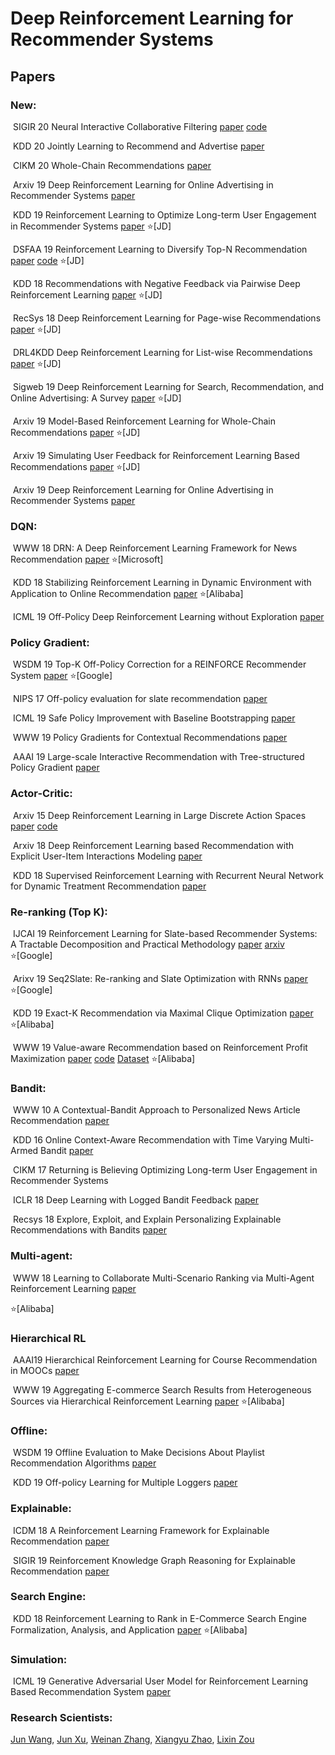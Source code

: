 # Deep Reinforcement Learning for Recommender Systems 
## Papers

### New: 

​    SIGIR 20 Neural Interactive Collaborative Filtering  [paper](https://arxiv.org/pdf/2007.02095.pdf)  [code](https://github.com/zoulixin93/NICF)

​	KDD 20  Jointly Learning to Recommend and Advertise [paper](https://arxiv.org/pdf/2003.00097.pdf)

​	CIKM 20 Whole-Chain Recommendations [paper](https://arxiv.org/pdf/1902.03987.pdf)

​	Arxiv 19 Deep Reinforcement Learning for Online Advertising in Recommender Systems [paper](https://arxiv.org/pdf/1909.03602.pdf)

​	KDD 19 Reinforcement Learning to Optimize Long-term User Engagement in Recommender Systems [paper](https://dl.acm.org/citation.cfm?id=3330668) :star:[JD]

​    DSFAA 19 Reinforcement Learning to Diversify Top-N Recommendation [paper](https://link.springer.com/chapter/10.1007/978-3-030-18579-4_7) [code]( https://github.com/zoulixin93/FMCTS) :star:[JD]

​    KDD 18 Recommendations with Negative Feedback via Pairwise Deep Reinforcement Learning [paper](https://dl.acm.org/citation.cfm?id=3219886)  :star:[JD]

​    RecSys 18 Deep Reinforcement Learning for Page-wise Recommendations [paper](https://dl.acm.org/citation.cfm?id=3240374)  :star:[JD]

​    DRL4KDD Deep Reinforcement Learning for List-wise Recommendations [paper](https://arxiv.org/abs/1801.00209)  :star:[JD]

​    Sigweb 19 Deep Reinforcement Learning for Search, Recommendation, and Online Advertising: A Survey [paper](https://dl.acm.org/citation.cfm?id=3320500)  :star:[JD]

​    Arxiv 19 Model-Based Reinforcement Learning for Whole-Chain Recommendations [paper](https://arxiv.org/abs/1902.03987) :star:[JD]

​    Arxiv 19 Simulating User Feedback for Reinforcement Learning Based Recommendations [paper](https://arxiv.org/abs/1906.11462) :star:[JD]

​	Arxiv 19 Deep Reinforcement Learning for Online Advertising in Recommender Systems [paper](https://arxiv.org/abs/1909.03602)



### DQN:

​    WWW 18 DRN: A Deep Reinforcement Learning Framework for News Recommendation [paper](https://dl.acm.org/citation.cfm?id=3185994) :star:[Microsoft]

​    KDD 18 Stabilizing Reinforcement Learning in Dynamic Environment with Application to Online Recommendation [paper](https://dl.acm.org/citation.cfm?id=3220122)  :star:[Alibaba]

​    ICML 19 Off-Policy Deep Reinforcement Learning without Exploration [paper](http://proceedings.mlr.press/v97/fujimoto19a/fujimoto19a.pdf)



### Policy Gradient:

​    WSDM 19 Top-K Off-Policy Correction for a REINFORCE Recommender System [paper](https://dl.acm.org/citation.cfm?id=3290999) :star:[Google]

​    NIPS 17 Off-policy evaluation for slate recommendation [paper](http://papers.nips.cc/paper/6954-off-policy-evaluation-for-slate-recommendation.pdf)

​    ICML 19 Safe Policy Improvement with Baseline Bootstrapping [paper](http://proceedings.mlr.press/v97/laroche19a/laroche19a.pdf)

​    WWW 19 Policy Gradients for Contextual Recommendations [paper](https://dl.acm.org/citation.cfm?id=3313616)

​    AAAI 19 Large-scale Interactive Recommendation with Tree-structured Policy Gradient [paper](https://wvvw.aaai.org/ojs/index.php/AAAI/article/view/4204)



### Actor-Critic:

​    Arxiv 15 Deep Reinforcement Learning in Large Discrete Action Spaces [paper](https://arxiv.org/abs/1512.07679) [code](https://github.com/jimkon/Deep-Reinforcement-Learning-in-Large-Discrete-Action-Spaces)

​    Arxiv 18 Deep Reinforcement Learning based Recommendation with Explicit User-Item Interactions Modeling [paper](https://arxiv.org/abs/1810.12027)

​    KDD 18 Supervised Reinforcement Learning with Recurrent Neural Network for Dynamic Treatment Recommendation [paper](https://dl.acm.org/citation.cfm?id=3219961)



### Re-ranking (Top K):

​	IJCAI 19 Reinforcement Learning for Slate-based Recommender Systems: A Tractable Decomposition and Practical Methodology [paper](https://www.cs.toronto.edu/~cebly/Papers/SlateQ_IJCAI_2019.pdf) [arxiv](https://arxiv.org/abs/1905.12767)  :star:[Google]

​	Arixv 19 Seq2Slate: Re-ranking and Slate Optimization with RNNs  [paper](https://arxiv.org/abs/1810.02019) :star:[Google]

​    KDD 19 Exact-K Recommendation via Maximal Clique Optimization [paper](https://dl.acm.org/citation.cfm?id=3292500.3330832) :star:[Alibaba]

​	WWW 19 Value-aware Recommendation based on Reinforcement Profit Maximization [paper](https://dl.acm.org/citation.cfm?id=3313404) [code](https://github.com/rec-agent/rec-rl ) [Dataset](https://drive.google.com/file/d/14OtIC8eiDkzoWCTtaUZHcb7eB-bUmtTT/view) :star:[Alibaba]



### Bandit:

​    WWW 10 A Contextual-Bandit Approach to Personalized News Article Recommendation [paper](https://dl.acm.org/citation.cfm?id=1772758)

​    KDD 16 Online Context-Aware Recommendation with Time Varying Multi-Armed Bandit [paper](https://dl.acm.org/citation.cfm?id=2939878)

​    CIKM 17 Returning is Believing Optimizing Long-term User Engagement in Recommender Systems

​    ICLR 18 Deep Learning with Logged Bandit Feedback [paper](https://dl.acm.org/citation.cfm?id=3133025)

​    Recsys 18 Explore, Exploit, and Explain Personalizing Explainable Recommendations with Bandits [paper](https://dl.acm.org/citation.cfm?id=3240354)



### Multi-agent:

​    WWW 18 Learning to Collaborate Multi-Scenario Ranking via Multi-Agent Reinforcement Learning [paper](https://dl.acm.org/citation.cfm?id=3186165) 

:star:[Alibaba]



### Hierarchical RL

​    AAAI19 Hierarchical Reinforcement Learning for Course Recommendation in MOOCs [paper](https://xiaojingzi.github.io/publications/AAAI19-zhang-et-al-HRL.pdf)

​    WWW 19 Aggregating E-commerce Search Results from Heterogeneous Sources via Hierarchical Reinforcement Learning [paper](https://dl.acm.org/citation.cfm?id=3313455) :star:[Alibaba]



### Offline:

​    WSDM 19 Offline Evaluation to Make Decisions About Playlist Recommendation Algorithms [paper](https://dl.acm.org/citation.cfm?id=3291027)

​     KDD 19 Off-policy Learning for Multiple Loggers [paper](https://dl.acm.org/citation.cfm?id=3330864)



### Explainable:

​    ICDM 18 A Reinforcement Learning Framework for Explainable Recommendation [paper](https://www.microsoft.com/en-us/research/uploads/prod/2018/08/main.pdf)

​    SIGIR 19 Reinforcement Knowledge Graph Reasoning for Explainable Recommendation [paper](https://dl.acm.org/citation.cfm?id=3331203)



### Search Engine:

​    KDD 18 Reinforcement Learning to Rank in E-Commerce Search Engine Formalization, Analysis, and Application [paper](https://dl.acm.org/citation.cfm?id=3219846) :star:[Alibaba]



### Simulation:

​    ICML 19 Generative Adversarial User Model for Reinforcement Learning Based Recommendation System [paper](http://proceedings.mlr.press/v97/chen19f.html)



### Research Scientists:

[Jun Wang](http://www0.cs.ucl.ac.uk/staff/Jun.Wang/), [Jun Xu](https://scholar.google.com/citations?user=su14mcEAAAAJ&hl=en), [Weinan Zhang](http://wnzhang.net/), [Xiangyu Zhao](https://www.cse.msu.edu/~zhaoxi35/), [Lixin Zou](https://scholar.google.com/citations?user=J8tHYjIAAAAJ&hl=zh-CN)

